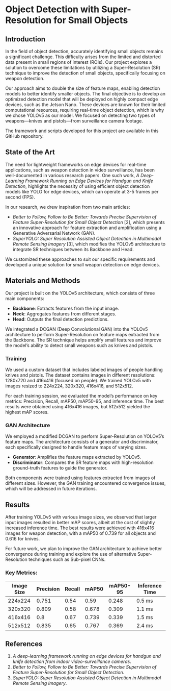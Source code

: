 # Object Detection with Super-Resolution for Small Objects

## Introduction

In the field of object detection, accurately identifying small objects remains a significant challenge. This difficulty arises from the limited and distorted data present in small regions of interest (ROIs). Our project explores a solution to overcome these limitations by utilizing a Super-Resolution (SR) technique to improve the detection of small objects, specifically focusing on weapon detection.

Our approach aims to double the size of feature maps, enabling detection models to better identify smaller objects. The final objective is to develop an optimized detection model that will be deployed on highly compact edge devices, such as the Jetson Nano. These devices are known for their limited computational resources, requiring real-time object detection, which is why we chose YOLOv5 as our model. We focused on detecting two types of weapons—knives and pistols—from surveillance camera footage.

The framework and scripts developed for this project are available in this GitHub repository.

## State of the Art

The need for lightweight frameworks on edge devices for real-time applications, such as weapon detection in video surveillance, has been well-documented in various research papers. One such work, *A Deep-Learning Framework Running on Edge Devices for Handgun and Knife Detection*, highlights the necessity of using efficient object detection models like YOLO for edge devices, which can operate at 3-5 frames per second (FPS).

In our research, we drew inspiration from two main articles:
- *Better to Follow, Follow to Be Better: Towards Precise Supervision of Feature Super-Resolution for Small Object Detection* [2], which presents an innovative approach for feature extraction and amplification using a Generative Adversarial Network (GAN).
- *SuperYOLO: Super Resolution Assisted Object Detection in Multimodal Remote Sensing Imagery* [3], which modifies the YOLOv5 architecture to integrate SR techniques between its Backbone and Head.

We customized these approaches to suit our specific requirements and developed a unique solution for small weapon detection on edge devices.

## Materials and Methods

Our project is built on the YOLOv5 architecture, which consists of three main components:
- **Backbone**: Extracts features from the input image.
- **Neck**: Aggregates features from different stages.
- **Head**: Outputs the final detection predictions.

We integrated a DCGAN (Deep Convolutional GAN) into the YOLOv5 architecture to perform Super-Resolution on feature maps extracted from the Backbone. The SR technique helps amplify small features and improve the model’s ability to detect small weapons such as knives and pistols.

### Training
We used a custom dataset that includes labeled images of people handling knives and pistols. The dataset contains images in different resolutions: 1280x720 and 416x416 (focused on people). We trained YOLOv5 with images resized to 224x224, 320x320, 416x416, and 512x512.

For each training session, we evaluated the model’s performance on key metrics: Precision, Recall, mAP50, mAP50-95, and inference time. The best results were obtained using 416x416 images, but 512x512 yielded the highest mAP scores.

### GAN Architecture
We employed a modified DCGAN to perform Super-Resolution on YOLOv5’s feature maps. The architecture consists of a generator and discriminator, each specifically designed to handle feature maps of varying sizes.

- **Generator**: Amplifies the feature maps extracted by YOLOv5.
- **Discriminator**: Compares the SR feature maps with high-resolution ground-truth features to guide the generator.

Both components were trained using features extracted from images of different sizes. However, the GAN training encountered convergence issues, which will be addressed in future iterations.

## Results

After training YOLOv5 with various image sizes, we observed that larger input images resulted in better mAP scores, albeit at the cost of slightly increased inference time. The best results were achieved with 416x416 images for weapon detection, with a mAP50 of 0.739 for all objects and 0.616 for knives.

For future work, we plan to improve the GAN architecture to achieve better convergence during training and explore the use of alternative Super-Resolution techniques such as Sub-pixel CNNs.

### Key Metrics:
| Image Size | Precision | Recall | mAP50 | mAP50-95 | Inference Time |
|------------|-----------|--------|-------|----------|----------------|
| 224x224    | 0.751     | 0.54   | 0.59  | 0.248    | 0.5 ms         |
| 320x320    | 0.809     | 0.58   | 0.678 | 0.309    | 1.1 ms         |
| 416x416    | 0.8       | 0.67   | 0.739 | 0.339    | 1.5 ms         |
| 512x512    | 0.835     | 0.65   | 0.767 | 0.369    | 2.4 ms         |

## References
1. *A deep-learning framework running on edge devices for handgun and knife detection from indoor video-surveillance cameras*.
2. *Better to Follow, Follow to Be Better: Towards Precise Supervision of Feature Super-Resolution for Small Object Detection*.
3. *SuperYOLO: Super Resolution Assisted Object Detection in Multimodal Remote Sensing Imagery*.

